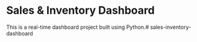 # Sales & Inventory Dashboard

This is a real-time dashboard project built using Python.# sales-inventory-dashboard
